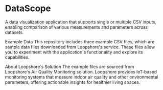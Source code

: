 # DataScope
A data visualization application that supports single or multiple CSV inputs, enabling comparison of various measurements and parameters across datasets.

Example Data
This repository includes three example CSV files, which are sample data files downloaded from Loopshore's service. These files allow you to experiment with the application's functionality and explore its capabilities.

About Loopshore's Solution
The example files are sourced from Loopshore's Air Quality Monitoring solution. Loopshore provides IoT-based monitoring systems that measure indoor air quality and other environmental parameters, offering actionable insights for healthier living spaces.
